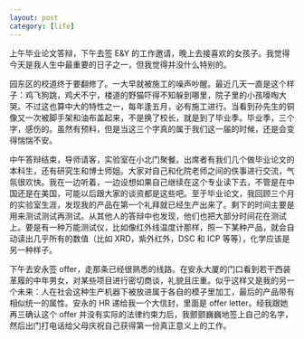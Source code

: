 ```yaml
---
layout: post
category: [life]
---
```


上午毕业论文答辩，下午去签 E&Y 的工作邀请，晚上去接喜欢的女孩子。我觉得今天是我人生中最重要的日子之一，但我觉得并没什么特别的。

园东区的校道终于要翻修了。一大早就被施工的噪声吵醒。最近几天一直是这个样子：鸡飞狗跳，鸡犬不宁，楼道的野猫吓得不知躲到哪里，院子里的小孩嚎啕大哭。不过这也算中大的特性之一，每年逢五月，必有施工进行。当看到孙先生的铜像又一次被脚手架和油布盖起来，不是换了校长，就是到了毕业季。毕业季，三个字，感伤的。虽然有预料，但是当这三个字真的属于我们这一届的时候，还是会变得惴惴不安。

中午答辩结束，导师请客，实验室在小北门聚餐。出席者有我们几个做毕业论文的本科生，还有研究生和博士师姐。大家对自己和化院老师之间的佚事进行交流，气氛很欢快。我在一边听着，一边设想如果自己继续在这个专业读下去，不管是在中国还是在美国，可能以后跟大家的谈资都是这些吧。至于毕业论文，我回顾三个月的实验室生涯，发现我的产品在第一个礼拜就已经生产出来了。剩下的时间主要是用来测试测试再测试。从其他人的答辩中也发现，他们也把大部分时间花在测试上。要是有一种万能测试仪，比如像红外线温度计那样，照一下某种产品，就会自动读出几乎所有的数值（比如 XRD，紫外红外，DSC 和 ICP 等等），化学应该是另一种样子。

下午去安永签 offer，走那条已经很熟悉的线路。在安永大厦的门口看到若干西装革履的中年男女，对某些项目进行密切商谈，礼貌且庄重。似乎这样又是我的另一个未来：人在社会这种生产机器下被放进属于各自的模子里加工，最后的产品带有相似统一的属性。安永的 HR 递给我一个大信封，里面是 offer letter。经我跟她再三确认这个 offer 并没有实际的法律约束力后，我颤颤巍巍地签上自己的名字，然后出门打电话给父母庆祝自己获得第一份真正意义上的工作。

